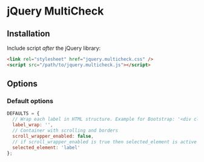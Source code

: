 # jQuery MultiCheck

## Installation

Include script *after* the jQuery library:

```html
<link rel="stylesheet" href="jquery.multicheck.css" />
<script src="/path/to/jquery.multicheck.js"></script>
```

## Options

### Default options

```javascript
DEFAULTS = {
  // Wrap each label in HTML structure. Example for Bootstrap: '<div class="checkbox"></div>'
  label_wrap: '',
  // Container with scrolling and borders
  scroll_wrapper_enabled: false,
  // if scroll_wrapper_enabled is true then selected_element is active element with class multicheck-on.
  selected_element: 'label'
};
```